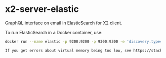 # x2-server-elastic

GraphQL interface on email in ElasticSearch for X2 client.

To run ElasticSearch in a Docker container, use:

```bash
docker run --name elastic -p 9200:9200 -p 9300:9300 -e 'discovery.type=single-node' docker.elastic.co/elasticsearch/elasticsearch:7.9.0

If you get errors about virtual memory being too low, see https://stackoverflow.com/questions/51445846/elasticsearch-max-virtual-memory-areas-vm-max-map-count-65530-is-too-low-inc/68253775
```
